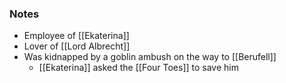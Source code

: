 ### Notes

- Employee of [[Ekaterina]]
- Lover of [[Lord Albrecht]]
- Was kidnapped by a goblin ambush on the way to [[Berufell]]
	- [[Ekaterina]] asked the [[Four Toes]] to save him